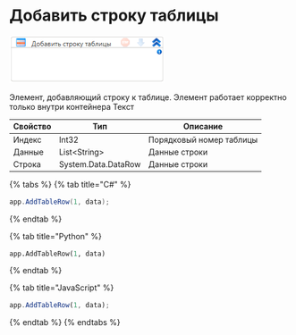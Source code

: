 # Добавить строку таблицы

![](../../../../resources/activities/basic/myoffice/text/image-474.png)

Элемент, добавляющий строку к таблице. Элемент работает корректно только внутри контейнера Текст

| Свойство | Тип                 | Описание                 |
| -------- | ------------------- | ------------------------ |
| Индекс   | Int32               | Порядковый номер таблицы |
| Данные   | List\<String>       | Данные строки            |
| Строка   | System.Data.DataRow | Данные строки            |

{% tabs %}
{% tab title="C#" %}
```csharp
app.AddTableRow(1, data);
```
{% endtab %}

{% tab title="Python" %}
```python
app.AddTableRow(1, data)
```
{% endtab %}

{% tab title="JavaScript" %}
```javascript
app.AddTableRow(1, data);
```
{% endtab %}
{% endtabs %}

